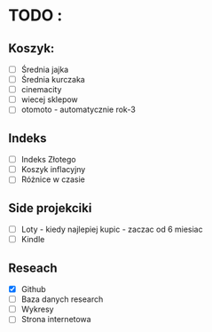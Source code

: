# TODO :
## Koszyk:
- [ ] Średnia jajka
- [ ] Średnia kurczaka
- [ ] cinemacity
- [ ] wiecej sklepow
- [ ] otomoto - automatycznie rok-3

## Indeks
- [ ] Indeks Złotego
- [ ] Koszyk inflacyjny
- [ ] Różnice w czasie

## Side projekciki
- [ ] Loty - kiedy najlepiej kupic - zaczac od 6 miesiac
- [ ] Kindle

## Reseach
- [x] Github
- [ ] Baza danych research
- [ ] Wykresy
- [ ] Strona internetowa
